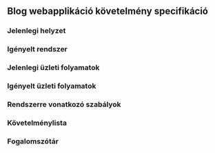 
## Blog webapplikáció követelmény specifikáció
### Jelenlegi helyzet


### Igényelt rendszer


### Jelenlegi üzleti folyamatok


### Igényelt üzleti folyamatok


### Rendszerre vonatkozó szabályok



### Követelménylista



### Fogalomszótár